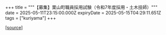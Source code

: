 +++
title = """【募集】栗山町職員採用試験（令和7年度採用・土木技師）"""
date = 2025-05-11T23:15:00.000Z
expiryDate = 2025-05-15T04:29:11.651Z
tags = ["kuriyama"]
+++


[[source]](https://www.town.kuriyama.hokkaido.jp/site/saiyou/28172.html)
